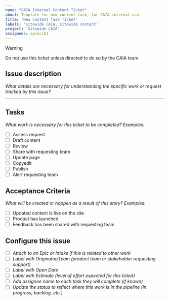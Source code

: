 ```yaml
---
name: "CAIA Internal Content Ticket"
about: Template for new content task, for CAIA internal use.
title: 'New Content Task Ticket'
labels: 'sitewide CAIA, sitewide content'
project: 'Sitewide CAIA'
assignees: aprocik1
---
```


> [!WARNING]
> Do not use this ticket unless directed to do so by the CAIA team.

## Issue description
_What details are necessary for understanding the specific work or request tracked by this issue?_

---
## Tasks
_What work is necessary for this ticket to be completed? Examples:_
- [ ] Assess request
- [ ] Draft content
- [ ] Review 
- [ ] Share with requesting team
- [ ] Update page
- [ ] Copyedit
- [ ] Publish
- [ ] Alert requesting team

## Acceptance Criteria
_What will be created or happen as a result of this story? Examples:_
- [ ] Updated content is live on the site
- [ ] Product has launched
- [ ] Feedback has been shared with requesting team

## Configure this issue
- [ ] _Attach to an Epic or Intake if this is related to other work_
- [ ] _Label with Originator/Team (product team or stakeholder requesting support)_
- [ ] _Label with Open Date_
- [ ] _Label with Estimate (level of effort expected for this ticket)_
- [ ] _Add assignee name to each task they will complete (if known)_
- [ ] _Update the status to reflect where this work is in the pipeline (in progress, backlog, etc.)_
